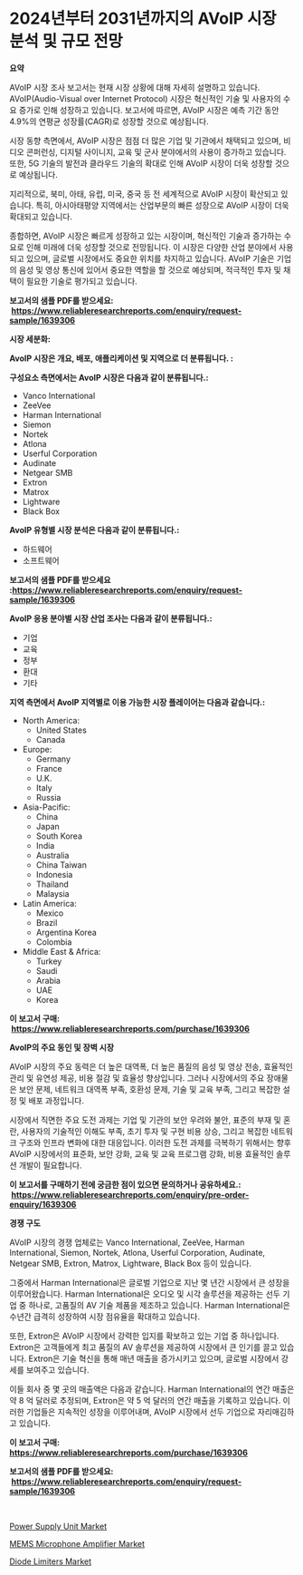 <p><h1>2024년부터 2031년까지의 AVoIP 시장 분석 및 규모 전망</h1></p><p><strong>요약</strong></p>
<p><p>AVoIP 시장 조사 보고서는 현재 시장 상황에 대해 자세히 설명하고 있습니다. AVoIP(Audio-Visual over Internet Protocol) 시장은 혁신적인 기술 및 사용자의 수요 증가로 인해 성장하고 있습니다. 보고서에 따르면, AVoIP 시장은 예측 기간 동안 4.9%의 연평균 성장률(CAGR)로 성장할 것으로 예상됩니다.</p><p>시장 동향 측면에서, AVoIP 시장은 점점 더 많은 기업 및 기관에서 채택되고 있으며, 비디오 콘퍼런싱, 디지털 사이니지, 교육 및 군사 분야에서의 사용이 증가하고 있습니다. 또한, 5G 기술의 발전과 클라우드 기술의 확대로 인해 AVoIP 시장이 더욱 성장할 것으로 예상됩니다.</p><p>지리적으로, 북미, 아태, 유럽, 미국, 중국 등 전 세계적으로 AVoIP 시장이 확산되고 있습니다. 특히, 아시아태평양 지역에서는 산업부문의 빠른 성장으로 AVoIP 시장이 더욱 확대되고 있습니다.</p><p>종합하면, AVoIP 시장은 빠르게 성장하고 있는 시장이며, 혁신적인 기술과 증가하는 수요로 인해 미래에 더욱 성장할 것으로 전망됩니다. 이 시장은 다양한 산업 분야에서 사용되고 있으며, 글로벌 시장에서도 중요한 위치를 차지하고 있습니다. AVoIP 기술은 기업의 음성 및 영상 통신에 있어서 중요한 역할을 할 것으로 예상되며, 적극적인 투자 및 채택이 필요한 기술로 평가되고 있습니다.</p></p>
<p><strong>보고서의 샘플 PDF를 받으세요: &nbsp;<a href="https://www.reliableresearchreports.com/enquiry/request-sample/1639306">https://www.reliableresearchreports.com/enquiry/request-sample/1639306</a></strong></p>
<p><strong>시장 세분화:</strong></p>
<p><strong> AvoIP 시장은 개요, 배포, 애플리케이션 및 지역으로 더 분류됩니다. :</strong></p>
<p><strong>구성요소 측면에서는 AvoIP 시장은 다음과 같이 분류됩니다.:</strong></p>
<p><ul><li>Vanco International</li><li>ZeeVee</li><li>Harman International</li><li>Siemon</li><li>Nortek</li><li>Atlona</li><li>Userful Corporation</li><li>Audinate</li><li>Netgear SMB</li><li>Extron</li><li>Matrox</li><li>Lightware</li><li>Black Box</li></ul></p>
<p><strong> AvoIP 유형별 시장 분석은 다음과 같이 분류됩니다.:</strong></p>
<p><ul><li>하드웨어</li><li>소프트웨어</li></ul></p>
<p><strong>보고서의 샘플 PDF를 받으세요 :<a href="https://www.reliableresearchreports.com/enquiry/request-sample/1639306">https://www.reliableresearchreports.com/enquiry/request-sample/1639306</a></strong></p>
<p><strong> AvoIP 응용 분야별 시장 산업 조사는 다음과 같이 분류됩니다.:</strong></p>
<p><ul><li>기업</li><li>교육</li><li>정부</li><li>환대</li><li>기타</li></ul></p>
<p><strong>지역 측면에서 AvoIP 지역별로 이용 가능한 시장 플레이어는 다음과 같습니다.:</strong></p>
<p><ul>
    <li>
        North America:
        <ul>
            <li>United States</li>
            <li>Canada</li>
        </ul>
    </li>
    <li>
        Europe:
        <ul>
            <li>Germany</li>
            <li>France</li>
            <li>U.K.</li>
            <li>Italy</li>
            <li>Russia</li>
        </ul>
    </li>
    <li>
        Asia-Pacific:
        <ul>
            <li>China</li>
            <li>Japan</li>
            <li>South Korea</li>
            <li>India</li>
            <li>Australia</li>
            <li>China Taiwan</li>
            <li>Indonesia</li>
            <li>Thailand</li>
            <li>Malaysia</li>
        </ul>
    </li>
    <li>
        Latin America:
        <ul>
            <li>Mexico</li>
            <li>Brazil</li>
            <li>Argentina Korea</li>
            <li>Colombia</li>
        </ul>
    </li>
    <li>
        Middle East & Africa:
        <ul>
            <li>Turkey</li>
            <li>Saudi</li>
            <li>Arabia</li>
            <li>UAE</li>
            <li>Korea</li>
        </ul>
    </li>
    </ul></p>
<p><strong>이 보고서 구매: &nbsp;<a href="https://www.reliableresearchreports.com/purchase/1639306">https://www.reliableresearchreports.com/purchase/1639306</a></strong></p>
<p><strong>AvoIP의 주요 동인 및 장벽 시장</strong></p>
<p><p>AVoIP 시장의 주요 동력은 더 높은 대역폭, 더 높은 품질의 음성 및 영상 전송, 효율적인 관리 및 유연성 제공, 비용 절감 및 효율성 향상입니다. 그러나 시장에서의 주요 장애물은 보안 문제, 네트워크 대역폭 부족, 호환성 문제, 기술 및 교육 부족, 그리고 복잡한 설정 및 배포 과정입니다.</p><p>시장에서 직면한 주요 도전 과제는 기업 및 기관의 보안 우려와 불안, 표준의 부재 및 혼란, 사용자의 기술적인 이해도 부족, 초기 투자 및 구현 비용 상승, 그리고 복잡한 네트워크 구조와 인프라 변화에 대한 대응입니다. 이러한 도전 과제를 극복하기 위해서는 향후 AVoIP 시장에서의 표준화, 보안 강화, 교육 및 교육 프로그램 강화, 비용 효율적인 솔루션 개발이 필요합니다.</p></p>
<p><strong>이 보고서를 구매하기 전에 궁금한 점이 있으면 문의하거나 공유하세요.: &nbsp;<a href="https://www.reliableresearchreports.com/enquiry/pre-order-enquiry/1639306">https://www.reliableresearchreports.com/enquiry/pre-order-enquiry/1639306</a></strong></p>
<p><strong>경쟁 구도</strong></p>
<p><p>AVoIP 시장의 경쟁 업체로는 Vanco International, ZeeVee, Harman International, Siemon, Nortek, Atlona, Userful Corporation, Audinate, Netgear SMB, Extron, Matrox, Lightware, Black Box 등이 있습니다. </p><p>그중에서 Harman International은 글로벌 기업으로 지난 몇 년간 시장에서 큰 성장을 이루어왔습니다. Harman International은 오디오 및 시각 솔루션을 제공하는 선두 기업 중 하나로, 고품질의 AV 기술 제품을 제조하고 있습니다. Harman International은 수년간 급격히 성장하여 시장 점유율을 확대하고 있습니다.</p><p>또한, Extron은 AVoIP 시장에서 강력한 입지를 확보하고 있는 기업 중 하나입니다. Extron은 고객들에게 최고 품질의 AV 솔루션을 제공하여 시장에서 큰 인기를 끌고 있습니다. Extron은 기술 혁신을 통해 매년 매출을 증가시키고 있으며, 글로벌 시장에서 강세를 보여주고 있습니다.</p><p>이들 회사 중 몇 곳의 매출액은 다음과 같습니다. Harman International의 연간 매출은 약 8 억 달러로 추정되며, Extron은 약 5 억 달러의 연간 매출을 기록하고 있습니다. 이러한 기업들은 지속적인 성장을 이루어내며, AVoIP 시장에서 선두 기업으로 자리매김하고 있습니다.</p></p>
<p><strong>이 보고서 구매: &nbsp; <a href="https://www.reliableresearchreports.com/purchase/1639306">https://www.reliableresearchreports.com/purchase/1639306</a></strong></p>
<p><strong>보고서의 샘플 PDF를 받으세요: &nbsp;<a href="https://www.reliableresearchreports.com/enquiry/request-sample/1639306">https://www.reliableresearchreports.com/enquiry/request-sample/1639306</a></strong><strong></strong></p>
<p>&nbsp;</p>
<p><p><a href="https://github.com/globismark/Market-Research-Report-List-2/blob/main/power-supply-unit-market.md">Power Supply Unit Market</a></p><p><a href="https://github.com/prosalinda88/Market-Research-Report-List-3/blob/main/mems-microphone-amplifier-market.md">MEMS Microphone Amplifier Market</a></p><p><a href="https://github.com/bobicer/Market-Research-Report-List-2/blob/main/diode-limiters-market.md">Diode Limiters Market</a></p></p>